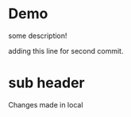# Demo

some description! 

adding this line for second commit.

# sub header

Changes made in local